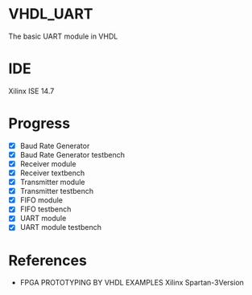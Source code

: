# VHDL_UART

The basic UART module in VHDL

# IDE

Xilinx ISE 14.7

# Progress
- [X] Baud Rate Generator
- [X] Baud Rate Generator testbench
- [X] Receiver module
- [X] Receiver textbench
- [X] Transmitter module
- [X] Transmitter testbench
- [X] FIFO module
- [X] FIFO testbench
- [X] UART module
- [X] UART module testbench

# References

* FPGA PROTOTYPING BY VHDL EXAMPLES Xilinx Spartan-3Version
